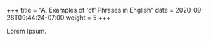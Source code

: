 +++
title = "A. Examples of 'of' Phrases in English"
date =  2020-09-28T09:44:24-07:00
weight = 5
+++

Lorem Ipsum.
